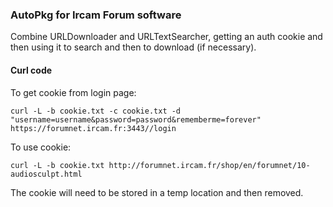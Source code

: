 ### AutoPkg for Ircam Forum software

Combine URLDownloader and URLTextSearcher, getting an auth cookie and then using it to search and then to download (if necessary).

#### Curl code

To get cookie from login page:
```
curl -L -b cookie.txt -c cookie.txt -d "username=username&password=password&rememberme=forever" https://forumnet.ircam.fr:3443//login
```

To use cookie:
```
curl -L -b cookie.txt http://forumnet.ircam.fr/shop/en/forumnet/10-audiosculpt.html
```

The cookie will need to be stored in a temp location and then removed.
